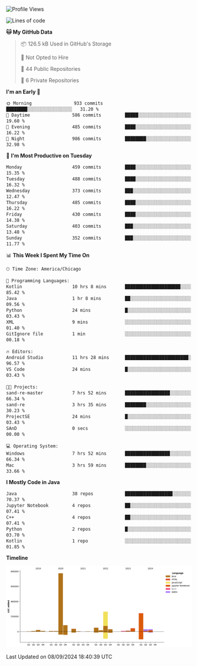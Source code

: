 <!--START_SECTION:waka-->
![Profile Views](http://img.shields.io/badge/Profile%20Views-6-blue)

![Lines of code](https://img.shields.io/badge/From%20Hello%20World%20I%27ve%20Written-1.7%20million%20lines%20of%20code-blue)

**🐱 My GitHub Data** 

> 📦 126.5 kB Used in GitHub's Storage 
 > 
> 🚫 Not Opted to Hire
 > 
> 📜 44 Public Repositories 
 > 
> 🔑 6 Private Repositories 
 > 
**I'm an Early 🐤** 

```text
🌞 Morning                933 commits         ████████░░░░░░░░░░░░░░░░░   31.20 % 
🌆 Daytime                586 commits         █████░░░░░░░░░░░░░░░░░░░░   19.60 % 
🌃 Evening                485 commits         ████░░░░░░░░░░░░░░░░░░░░░   16.22 % 
🌙 Night                  986 commits         ████████░░░░░░░░░░░░░░░░░   32.98 % 
```
📅 **I'm Most Productive on Tuesday** 

```text
Monday                   459 commits         ████░░░░░░░░░░░░░░░░░░░░░   15.35 % 
Tuesday                  488 commits         ████░░░░░░░░░░░░░░░░░░░░░   16.32 % 
Wednesday                373 commits         ███░░░░░░░░░░░░░░░░░░░░░░   12.47 % 
Thursday                 485 commits         ████░░░░░░░░░░░░░░░░░░░░░   16.22 % 
Friday                   430 commits         ████░░░░░░░░░░░░░░░░░░░░░   14.38 % 
Saturday                 403 commits         ███░░░░░░░░░░░░░░░░░░░░░░   13.48 % 
Sunday                   352 commits         ███░░░░░░░░░░░░░░░░░░░░░░   11.77 % 
```


📊 **This Week I Spent My Time On** 

```text
🕑︎ Time Zone: America/Chicago

💬 Programming Languages: 
Kotlin                   10 hrs 8 mins       █████████████████████░░░░   85.42 % 
Java                     1 hr 8 mins         ██░░░░░░░░░░░░░░░░░░░░░░░   09.56 % 
Python                   24 mins             █░░░░░░░░░░░░░░░░░░░░░░░░   03.43 % 
XML                      9 mins              ░░░░░░░░░░░░░░░░░░░░░░░░░   01.40 % 
GitIgnore file           1 min               ░░░░░░░░░░░░░░░░░░░░░░░░░   00.18 % 

🔥 Editors: 
Android Studio           11 hrs 28 mins      ████████████████████████░   96.57 % 
VS Code                  24 mins             █░░░░░░░░░░░░░░░░░░░░░░░░   03.43 % 

🐱‍💻 Projects: 
sand-re-master           7 hrs 52 mins       █████████████████░░░░░░░░   66.34 % 
sand-re                  3 hrs 35 mins       ████████░░░░░░░░░░░░░░░░░   30.23 % 
ProjectSE                24 mins             █░░░░░░░░░░░░░░░░░░░░░░░░   03.43 % 
SAnD                     0 secs              ░░░░░░░░░░░░░░░░░░░░░░░░░   00.00 % 

💻 Operating System: 
Windows                  7 hrs 52 mins       █████████████████░░░░░░░░   66.34 % 
Mac                      3 hrs 59 mins       ████████░░░░░░░░░░░░░░░░░   33.66 % 
```

**I Mostly Code in Java** 

```text
Java                     38 repos            ██████████████████░░░░░░░   70.37 % 
Jupyter Notebook         4 repos             ██░░░░░░░░░░░░░░░░░░░░░░░   07.41 % 
C++                      4 repos             ██░░░░░░░░░░░░░░░░░░░░░░░   07.41 % 
Python                   2 repos             █░░░░░░░░░░░░░░░░░░░░░░░░   03.70 % 
Kotlin                   1 repo              ░░░░░░░░░░░░░░░░░░░░░░░░░   01.85 % 
```



**Timeline**

![Lines of Code chart](https://raw.githubusercontent.com/phanijsp/phanijsp/main/assets/bar_graph.png)


 Last Updated on 08/09/2024 18:40:39 UTC
<!--END_SECTION:waka-->
